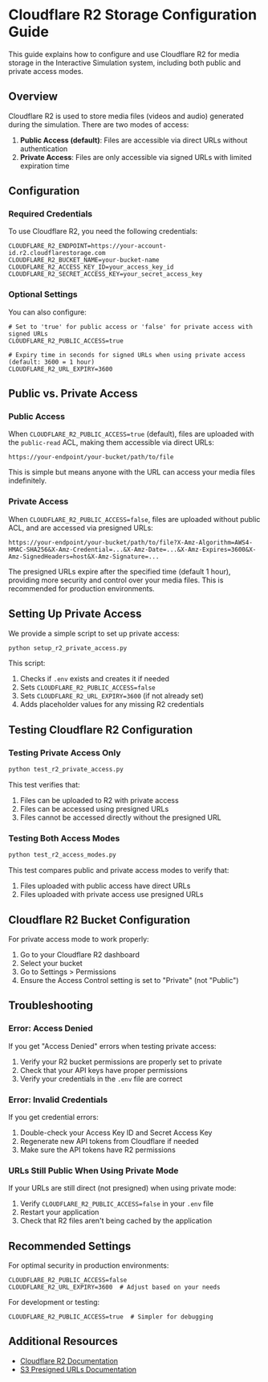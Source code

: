 # Cloudflare R2 Storage Configuration Guide

This guide explains how to configure and use Cloudflare R2 for media storage in the Interactive Simulation system, including both public and private access modes.

## Overview

Cloudflare R2 is used to store media files (videos and audio) generated during the simulation. There are two modes of access:

1. **Public Access (default)**: Files are accessible via direct URLs without authentication
2. **Private Access**: Files are only accessible via signed URLs with limited expiration time

## Configuration

### Required Credentials

To use Cloudflare R2, you need the following credentials:

```
CLOUDFLARE_R2_ENDPOINT=https://your-account-id.r2.cloudflarestorage.com
CLOUDFLARE_R2_BUCKET_NAME=your-bucket-name
CLOUDFLARE_R2_ACCESS_KEY_ID=your_access_key_id
CLOUDFLARE_R2_SECRET_ACCESS_KEY=your_secret_access_key
```

### Optional Settings

You can also configure:

```
# Set to 'true' for public access or 'false' for private access with signed URLs
CLOUDFLARE_R2_PUBLIC_ACCESS=true

# Expiry time in seconds for signed URLs when using private access (default: 3600 = 1 hour)
CLOUDFLARE_R2_URL_EXPIRY=3600
```

## Public vs. Private Access

### Public Access

When `CLOUDFLARE_R2_PUBLIC_ACCESS=true` (default), files are uploaded with the `public-read` ACL, making them accessible via direct URLs:

```
https://your-endpoint/your-bucket/path/to/file
```

This is simple but means anyone with the URL can access your media files indefinitely.

### Private Access

When `CLOUDFLARE_R2_PUBLIC_ACCESS=false`, files are uploaded without public ACL, and are accessed via presigned URLs:

```
https://your-endpoint/your-bucket/path/to/file?X-Amz-Algorithm=AWS4-HMAC-SHA256&X-Amz-Credential=...&X-Amz-Date=...&X-Amz-Expires=3600&X-Amz-SignedHeaders=host&X-Amz-Signature=...
```

The presigned URLs expire after the specified time (default 1 hour), providing more security and control over your media files. This is recommended for production environments.

## Setting Up Private Access

We provide a simple script to set up private access:

```bash
python setup_r2_private_access.py
```

This script:
1. Checks if `.env` exists and creates it if needed
2. Sets `CLOUDFLARE_R2_PUBLIC_ACCESS=false`
3. Sets `CLOUDFLARE_R2_URL_EXPIRY=3600` (if not already set)
4. Adds placeholder values for any missing R2 credentials

## Testing Cloudflare R2 Configuration

### Testing Private Access Only

```bash
python test_r2_private_access.py
```

This test verifies that:
1. Files can be uploaded to R2 with private access
2. Files can be accessed using presigned URLs
3. Files cannot be accessed directly without the presigned URL

### Testing Both Access Modes

```bash
python test_r2_access_modes.py
```

This test compares public and private access modes to verify that:
1. Files uploaded with public access have direct URLs
2. Files uploaded with private access use presigned URLs

## Cloudflare R2 Bucket Configuration

For private access mode to work properly:

1. Go to your Cloudflare R2 dashboard
2. Select your bucket
3. Go to Settings > Permissions
4. Ensure the Access Control setting is set to "Private" (not "Public")

## Troubleshooting

### Error: Access Denied

If you get "Access Denied" errors when testing private access:

1. Verify your R2 bucket permissions are properly set to private
2. Check that your API keys have proper permissions
3. Verify your credentials in the `.env` file are correct

### Error: Invalid Credentials

If you get credential errors:

1. Double-check your Access Key ID and Secret Access Key
2. Regenerate new API tokens from Cloudflare if needed
3. Make sure the API tokens have R2 permissions

### URLs Still Public When Using Private Mode

If your URLs are still direct (not presigned) when using private mode:

1. Verify `CLOUDFLARE_R2_PUBLIC_ACCESS=false` in your `.env` file
2. Restart your application
3. Check that R2 files aren't being cached by the application

## Recommended Settings

For optimal security in production environments:

```
CLOUDFLARE_R2_PUBLIC_ACCESS=false
CLOUDFLARE_R2_URL_EXPIRY=3600  # Adjust based on your needs
```

For development or testing:

```
CLOUDFLARE_R2_PUBLIC_ACCESS=true  # Simpler for debugging
```

## Additional Resources

- [Cloudflare R2 Documentation](https://developers.cloudflare.com/r2/)
- [S3 Presigned URLs Documentation](https://docs.aws.amazon.com/AmazonS3/latest/userguide/using-presigned-url.html) 